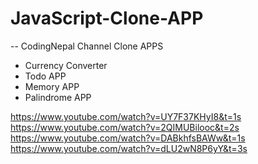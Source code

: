 # JavaScript-Clone-APP
-- CodingNepal Channel Clone APPS
- Currency Converter
- Todo APP
- Memory APP
- Palindrome APP

https://www.youtube.com/watch?v=UY7F37KHyI8&t=1s
https://www.youtube.com/watch?v=2QIMUBilooc&t=2s
https://www.youtube.com/watch?v=DABkhfsBAWw&t=1s
https://www.youtube.com/watch?v=dLU2wN8P6yY&t=3s
